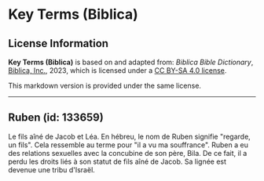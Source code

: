 # Key Terms (Biblica)

## License Information

**Key Terms (Biblica)** is based on and adapted from: _Biblica Bible Dictionary_, [Biblica, Inc.](https://www.biblica.com/), 2023, which is licensed under a [CC BY-SA 4.0 license](https://creativecommons.org/licenses/by-sa/4.0/legalcode.en).

This markdown version is provided under the same license.



--------------------------------

## Ruben (id: 133659)

Le fils aîné de Jacob et Léa. En hébreu, le nom de Ruben signifie "regarde, un fils". Cela ressemble au terme pour "il a vu ma souffrance". Ruben a eu des relations sexuelles avec la concubine de son père, Bila. De ce fait, il a perdu les droits liés à son statut de fils aîné de Jacob. Sa lignée est devenue une tribu d'Israël.


